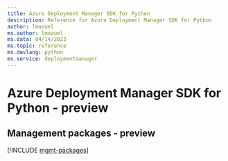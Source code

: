```yaml
---
title: Azure Deployment Manager SDK for Python
description: Reference for Azure Deployment Manager SDK for Python
author: lmazuel
ms.author: lmazuel
ms.data: 04/14/2023
ms.topic: reference
ms.devlang: python
ms.service: deploymentmanager
---
```

# Azure Deployment Manager SDK for Python - preview

## Management packages - preview
[!INCLUDE [mgmt-packages](deployment-manager-mgmt-index.md)]